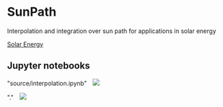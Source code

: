 # SunPath

Interpolation and integration over sun path for applications in solar energy
 
[Solar Energy](https://www.journals.elsevier.com/solar-energy)


## Jupyter notebooks

"source/interpolation.ipynb"&emsp;<a href="https://mybinder.org/v2/gh/vg-cyi/SunPath.git/master?filepath=source%2Finterpolation.ipynb"><img src="https://mybinder.org/badge_logo.svg"/></a>

"."&emsp;<a href="https://mybinder.org/v2/gh/vg-cyi/SunPath.git/master"><img src="https://mybinder.org/badge_logo.svg"/></a>
